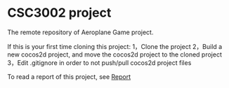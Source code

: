 # CSC3002 project

The remote repository of Aeroplane Game project.

If this is your first time cloning this project:
1，Clone the project
2，Build a new cocos2d project, and move the cocos2d project to the cloned project
3，Edit .gitignore in order to not push/pull cocos2d project files

To read a report of this project, see [Report](https://github.com/csc3002/project/blob/Basic_Aeroplane_Game_Branch/Report.docx)



